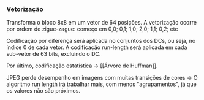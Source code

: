 

### Vetorização
Transforma o bloco 8x8 em um vetor de 64 posições.
A vetorização ocorre por ordem de zigue-zague: começo em 0,0; 0,1; 1,0; 2,0; 1,1; 0,2; etc

Codificação por diferença será aplicada no conjuntos dos DCs, ou seja, no índice 0 de cada vetor.
A codificação run-length será aplicada em cada sub-vetor de 63 bits, excluindo o DC.

Por último, codificação estatística -> [[Árvore de Huffman]].

JPEG perde desempenho em imagens com muitas transições de cores -> O algoritmo run length irá trabalhar mais, com menos "agrupamentos", já que os valores não são próximos.
